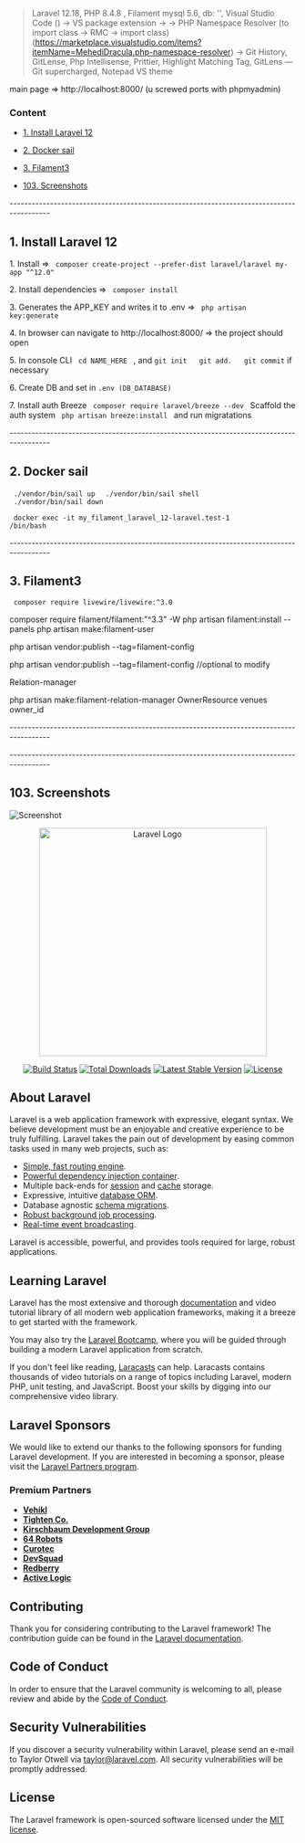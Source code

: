 
> Laravel 12.18, PHP 8.4.8 , Filament  mysql 5.6, db: '',
Visual Studio Code ()
     -> VS package extension -> 
           -> PHP Namespace Resolver (to import class -> RMC -> import class)(https://marketplace.visualstudio.com/items?itemName=MehediDracula.php-namespace-resolver)
           -> Git History, GitLense, Php Intellisense, Prittier, Highlight Matching Tag, GitLens — Git supercharged, Notepad VS theme





main page =>  http://localhost:8000/     (u screwed ports with phpmyadmin)





### Content
- [1. Install Laravel 12](#1-install-laravel-12)
- [2. Docker sail](#2-docker-sail)
- [3. Filament3](#3-filament3)


- [103. Screenshots](#2-screenshots)







<p> ----------------------------------------------------------------------------------------- </p>

## 1. Install Laravel 12

<p>1. Install => <code> composer create-project --prefer-dist laravel/laravel my-app "^12.0"  </code> </p>
<p>2. Install dependencies => <code> composer install </code> </p>
<p>3. Generates the APP_KEY and writes it to .env => <code> php artisan key:generate </code> </p>

<p>4. In browser can navigate to http://localhost:8000/  => the project should open </p>
<p>5. In console CLI <code> cd NAME_HERE </code> , and <code>git init   git add.   git commit</code> if necessary </p>
<p>6. Create DB and set in <code>.env (DB_DATABASE)</code> </p>

<p>7. Install auth Breeze  <code> composer require laravel/breeze --dev </code> 
          Scaffold the auth system  <code> php artisan breeze:install </code>  and run migratations

 </p>



















<p> ----------------------------------------------------------------------------------------- </p>

## 2. Docker sail

<code> ./vendor/bin/sail up </code>
<code> ./vendor/bin/sail shell </code>
<code> ./vendor/bin/sail down </code>

<code> docker exec -it my_filament_laravel_12-laravel.test-1 /bin/bash  </code>






<p> ----------------------------------------------------------------------------------------- </p>

## 3. Filament3



<code> composer require livewire/livewire:^3.0</code>

composer require filament/filament:"^3.3" -W
php artisan filament:install --panels
php artisan make:filament-user

php artisan vendor:publish --tag=filament-config

php artisan vendor:publish --tag=filament-config     //optional to modify
 


<p> Relation-manager</p> 
php artisan make:filament-relation-manager OwnerResource venues owner_id








<p> ----------------------------------------------------------------------------------------- </p>


<p> ----------------------------------------------------------------------------------------- </p>

## 103. Screenshots
![Screenshot](public/img/screenshots/owner2.png)






<p align="center"><a href="https://laravel.com" target="_blank"><img src="https://raw.githubusercontent.com/laravel/art/master/logo-lockup/5%20SVG/2%20CMYK/1%20Full%20Color/laravel-logolockup-cmyk-red.svg" width="400" alt="Laravel Logo"></a></p>

<p align="center">
<a href="https://github.com/laravel/framework/actions"><img src="https://github.com/laravel/framework/workflows/tests/badge.svg" alt="Build Status"></a>
<a href="https://packagist.org/packages/laravel/framework"><img src="https://img.shields.io/packagist/dt/laravel/framework" alt="Total Downloads"></a>
<a href="https://packagist.org/packages/laravel/framework"><img src="https://img.shields.io/packagist/v/laravel/framework" alt="Latest Stable Version"></a>
<a href="https://packagist.org/packages/laravel/framework"><img src="https://img.shields.io/packagist/l/laravel/framework" alt="License"></a>
</p>

## About Laravel

Laravel is a web application framework with expressive, elegant syntax. We believe development must be an enjoyable and creative experience to be truly fulfilling. Laravel takes the pain out of development by easing common tasks used in many web projects, such as:

- [Simple, fast routing engine](https://laravel.com/docs/routing).
- [Powerful dependency injection container](https://laravel.com/docs/container).
- Multiple back-ends for [session](https://laravel.com/docs/session) and [cache](https://laravel.com/docs/cache) storage.
- Expressive, intuitive [database ORM](https://laravel.com/docs/eloquent).
- Database agnostic [schema migrations](https://laravel.com/docs/migrations).
- [Robust background job processing](https://laravel.com/docs/queues).
- [Real-time event broadcasting](https://laravel.com/docs/broadcasting).

Laravel is accessible, powerful, and provides tools required for large, robust applications.

## Learning Laravel

Laravel has the most extensive and thorough [documentation](https://laravel.com/docs) and video tutorial library of all modern web application frameworks, making it a breeze to get started with the framework.

You may also try the [Laravel Bootcamp](https://bootcamp.laravel.com), where you will be guided through building a modern Laravel application from scratch.

If you don't feel like reading, [Laracasts](https://laracasts.com) can help. Laracasts contains thousands of video tutorials on a range of topics including Laravel, modern PHP, unit testing, and JavaScript. Boost your skills by digging into our comprehensive video library.

## Laravel Sponsors

We would like to extend our thanks to the following sponsors for funding Laravel development. If you are interested in becoming a sponsor, please visit the [Laravel Partners program](https://partners.laravel.com).

### Premium Partners

- **[Vehikl](https://vehikl.com)**
- **[Tighten Co.](https://tighten.co)**
- **[Kirschbaum Development Group](https://kirschbaumdevelopment.com)**
- **[64 Robots](https://64robots.com)**
- **[Curotec](https://www.curotec.com/services/technologies/laravel)**
- **[DevSquad](https://devsquad.com/hire-laravel-developers)**
- **[Redberry](https://redberry.international/laravel-development)**
- **[Active Logic](https://activelogic.com)**

## Contributing

Thank you for considering contributing to the Laravel framework! The contribution guide can be found in the [Laravel documentation](https://laravel.com/docs/contributions).

## Code of Conduct

In order to ensure that the Laravel community is welcoming to all, please review and abide by the [Code of Conduct](https://laravel.com/docs/contributions#code-of-conduct).

## Security Vulnerabilities

If you discover a security vulnerability within Laravel, please send an e-mail to Taylor Otwell via [taylor@laravel.com](mailto:taylor@laravel.com). All security vulnerabilities will be promptly addressed.

## License

The Laravel framework is open-sourced software licensed under the [MIT license](https://opensource.org/licenses/MIT).
